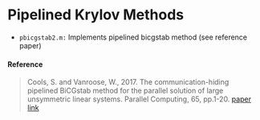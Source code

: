 # Pipelined Krylov Methods
* `pbicgstab2.m:` Implements pipelined bicgstab method (see reference paper)

#### Reference
> Cools, S. and Vanroose, W., 2017. The communication-hiding pipelined BiCGstab method for the parallel solution of large unsymmetric linear systems. Parallel Computing, 65, pp.1-20.
[paper link](https://www.sciencedirect.com/science/article/pii/S0167819117300406)
